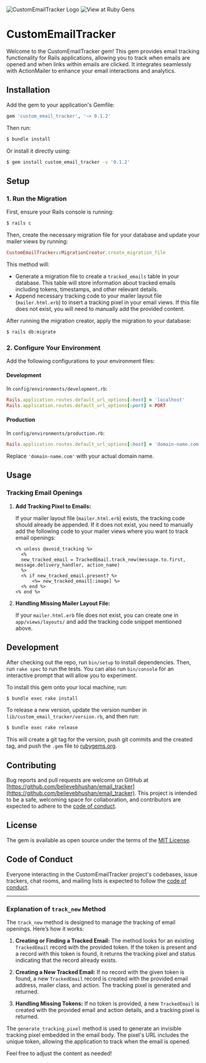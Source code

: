 
![CustomEmailTracker Logo](https://repository-images.githubusercontent.com/859835840/76fa9ee4-f229-4ec7-bf32-450e756a1095)
![View at Ruby Gens](https://rubygems.org/gems/custom_email_tracker)

# CustomEmailTracker

Welcome to the CustomEmailTracker gem! This gem provides email tracking functionality for Rails applications, allowing you to track when emails are opened and when links within emails are clicked. It integrates seamlessly with ActionMailer to enhance your email interactions and analytics.

## Installation


Add the gem to your application's Gemfile:

```ruby
gem 'custom_email_tracker', '~> 0.1.2'
```

Then run:

```bash
$ bundle install
```

Or install it directly using:

```bash
$ gem install custom_email_tracker -v '0.1.2'
```

## Setup

### 1. Run the Migration

First, ensure your Rails console is running:

```bash
$ rails c
```

Then, create the necessary migration file for your database and update your mailer views by running:

```ruby
CustomEmailTracker::MigrationCreator.create_migration_file
```

This method will:
- Generate a migration file to create a `tracked_emails` table in your database. This table will store information about tracked emails including tokens, timestamps, and other relevant details.
- Append necessary tracking code to your mailer layout file (`mailer.html.erb`) to insert a tracking pixel in your email views. If this file does not exist, you will need to manually add the provided content.

After running the migration creator, apply the migration to your database:

```bash
$ rails db:migrate
```

### 2. Configure Your Environment

Add the following configurations to your environment files:

#### Development

In `config/environments/development.rb`:

```ruby
Rails.application.routes.default_url_options[:host] = 'localhost'
Rails.application.routes.default_url_options[:port] = PORT
```

#### Production

In `config/environments/production.rb`:

```ruby
Rails.application.routes.default_url_options[:host] = 'domain-name.com'
```

Replace `'domain-name.com'` with your actual domain name.

## Usage

### Tracking Email Openings

1. **Add Tracking Pixel to Emails:**

   If your mailer layout file (`mailer.html.erb`) exists, the tracking code should already be appended. If it does not exist, you need to manually add the following code to your mailer views where you want to track email openings:

   ```erb
   <% unless @avoid_tracking %>
     <%
     new_tracked_email = TrackedEmail.track_new(message.to.first, message.delivery_handler, action_name)
     %>
     <% if new_tracked_email.present? %>
         <%= new_tracked_email[:image] %>
     <% end %>
   <% end %>
   ```

2. **Handling Missing Mailer Layout File:**

   If your `mailer.html.erb` file does not exist, you can create one in `app/views/layouts/` and add the tracking code snippet mentioned above.

## Development

After checking out the repo, run `bin/setup` to install dependencies. Then, run `rake spec` to run the tests. You can also run `bin/console` for an interactive prompt that will allow you to experiment.

To install this gem onto your local machine, run:

```bash
$ bundle exec rake install
```

To release a new version, update the version number in `lib/custom_email_tracker/version.rb`, and then run:

```bash
$ bundle exec rake release
```

This will create a git tag for the version, push git commits and the created tag, and push the `.gem` file to [rubygems.org](https://rubygems.org).

## Contributing

Bug reports and pull requests are welcome on GitHub at [https://github.com/believebhushan/email_tracker](https://github.com/believebhushan/email_tracker). This project is intended to be a safe, welcoming space for collaboration, and contributors are expected to adhere to the [code of conduct](https://github.com/believebhushan/email_tracker/blob/master/CODE_OF_CONDUCT.md).

## License

The gem is available as open source under the terms of the [MIT License](https://opensource.org/licenses/MIT).

## Code of Conduct

Everyone interacting in the CustomEmailTracker project's codebases, issue trackers, chat rooms, and mailing lists is expected to follow the [code of conduct](https://github.com/believebhushan/email_tracker/blob/master/CODE_OF_CONDUCT.md).

---

### Explanation of `track_new` Method

The `track_new` method is designed to manage the tracking of email openings. Here’s how it works:

1. **Creating or Finding a Tracked Email:**
   The method looks for an existing `TrackedEmail` record with the provided token. If the token is present and a record with this token is found, it returns the tracking pixel and status indicating that the record already exists.

2. **Creating a New Tracked Email:**
   If no record with the given token is found, a new `TrackedEmail` record is created with the provided email address, mailer class, and action. The tracking pixel is generated and returned.

3. **Handling Missing Tokens:**
   If no token is provided, a new `TrackedEmail` is created with the provided email and action details, and a tracking pixel is returned.

The `generate_tracking_pixel` method is used to generate an invisible tracking pixel embedded in the email body. The pixel's URL includes the unique token, allowing the application to track when the email is opened.

Feel free to adjust the content as needed!
